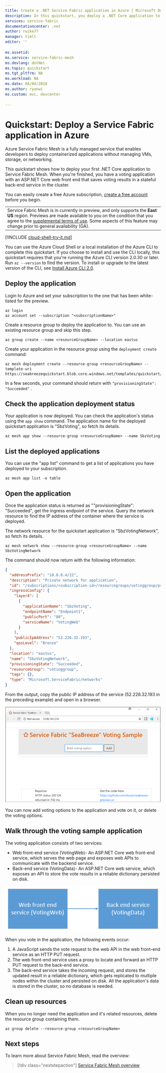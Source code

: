 ```yaml
---
title: Create a .NET Service Fabric application in Azure | Microsoft Docs
description: In this quickstart, you deploy a .NET Core application to Service Fabric Mesh.
services: service-fabric
documentationcenter: .net
author: rwike77
manager: timlt
editor: ''

ms.assetid: 
ms.service: service-fabric-mesh
ms.devlang: dotNet
ms.topic: quickstart
ms.tgt_pltfrm: NA
ms.workload: NA
ms.date: 04/04/2018
ms.author: ryanwi
ms.custom: mvc, devcenter

---
```


# Quickstart: Deploy a Service Fabric application in Azure
Azure Service Fabric Mesh is a fully managed service that enables developers to deploy containerized applications without managing VMs, storage, or networking. 

This quickstart shows how to deploy your first .NET Core application to Service Fabric Mesh. When you're finished, you have a voting application with an ASP.NET Core web front end that saves voting results in a stateful back-end service in the cluster.

You can easily create a free Azure subscription, [create a free account](https://azure.microsoft.com/free/) before you begin. 

|     |
| --- |
| Service Fabric Mesh is in currently in preview, and only supports the **East US** region. Previews are made available to you on the condition that you agree to the [supplemental terms of use](https://azure.microsoft.com/support/legal/preview-supplemental-terms/). Some aspects of this feature may change prior to general availability (GA). |

[!INCLUDE [cloud-shell-try-it.md](../../includes/cloud-shell-try-it.md)] 

You can use the Azure Cloud Shell or a local installation of the Azure CLI to complete this quickstart. If you choose to install and use the CLI locally, this quickstart requires that you're running the Azure CLI version 2.0.30 or later. Run `az --version` to find the version. To install or upgrade to the latest version of the CLI, see [Install Azure CLI 2.0][azure-cli-install]. 


## Deploy the application
Login to Azure and set your subscription to the one that has been white-listed for the preview.

```azurecli-interactive
az login
az account set --subscription "<subscriptionName>"
```

Create a resource group to deploy the application to. You can use an existing resource group and skip this step. 

```azurecli-interactive
az group create --name <resourceGroupName> --location eastus 
```

Create your application in the resource group using the `deployment create` command:

```azurecli-interactive
az mesh deployment create --resource-group <resourceGroupName> --template-uri https://seabreezequickstart.blob.core.windows.net/templates/quickstart/sbz_rp.linux.json
```

In a few seconds, your command should return with `"provisioningState": "Succeeded"` . 

## Check the application deployment status
Your application is now deployed. You can check the application's status using the `app show` command. The application name for the deployed quickstart application is "SbzVoting", so fetch its details. 

```azurecli-interactive
az mesh app show --resource-group <resourceGroupName> --name SbzVoting
```

## List the deployed applications
You can use the "app list" command to get a list of applications you have deployed to your subscription. 

```azurecli-interactive
az mesh app list -o table
```

## Open the application
Once the application status is returned as ""provisioningState": "Succeeded", get the ingress endpoint of the service.  Query the network resource to find the IP address of the container where the service is deployed.

The network resource for the quickstart application is "SbzVotingNetwork", so fetch its details.

```azurecli-interactive
az mesh network show --resource-group <resourceGroupName> --name SbzVotingNetwork
```
The command should now return with the following information:

```json
{
  "addressPrefix": "10.0.0.4/22",
  "description": "Private network for application",
  "id": "/subscriptions/<subscription-id>/resourcegroups/votinggroup/providers/Microsoft.ServiceFabric/networks/SbzVotingNetwork",
  "ingressConfig": {
    "layer4": [
      {
        "applicationName": "SbzVoting",
        "endpointName": "Endpoint1",
        "publicPort": "80",
        "serviceName": "VotingWeb"
      }
    ],
    "publicIpAddress": "52.226.32.193",
    "qosLevel": "Bronze"
  },
  "location": "eastus",
  "name": "SbzVotingNetwork",
  "provisioningState": "Succeeded",
  "resourceGroup": "votinggroup",
  "tags": {},
  "type": "Microsoft.ServiceFabric/networks"
}
```

From the output, copy the public IP address of the service (52.226.32.193 in the preceding example) and open in a browser.

![Voting application](./media/service-fabric-mesh-quickstart-dotnet-core/VotingApplication.png)

You can now add voting options to the application and vote on it, or delete the voting options.


## Walk through the voting sample application
The voting application consists of two services:
- Web front-end service (VotingWeb)- An ASP.NET Core web front-end service, which serves the web page and exposes web APIs to communicate with the backend service.
- Back-end service (VotingData)- An ASP.NET Core web service, which exposes an API to store the vote results in a reliable dictionary persisted on disk.

![Application Diagram](./media/service-fabric-mesh-quickstart-dotnet-core/application-diagram.png)


When you vote in the application, the following events occur:
1. A JavaScript sends the vote request to the web API in the web front-end service as an HTTP PUT request.
2. The web front-end service uses a proxy to locate and forward an HTTP PUT request to the back-end service.
3. The back-end service takes the incoming request, and stores the updated result in a reliable dictionary, which gets replicated to multiple nodes within the cluster and persisted on disk. All the application's data is stored in the cluster, so no database is needed.

## Clean up resources
When you no longer need the application and it's related resources, delete the resource group containing them. 

```azurecli-interactive
az group delete --resource-group <resourceGroupName>  
```

## Next steps
To learn more about Service Fabric Mesh, read the overview:
> [!div class="nextstepaction"]
> [Service Fabric Mesh overview](service-fabric-mesh-overview.md)


[azure-cli-install]: /cli/azure/install-azure-cli